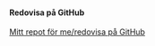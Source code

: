 #### Redovisa på GitHub

[Mitt repot för me/redovisa på GitHub](https://github.com/johanhanses/oophp)
